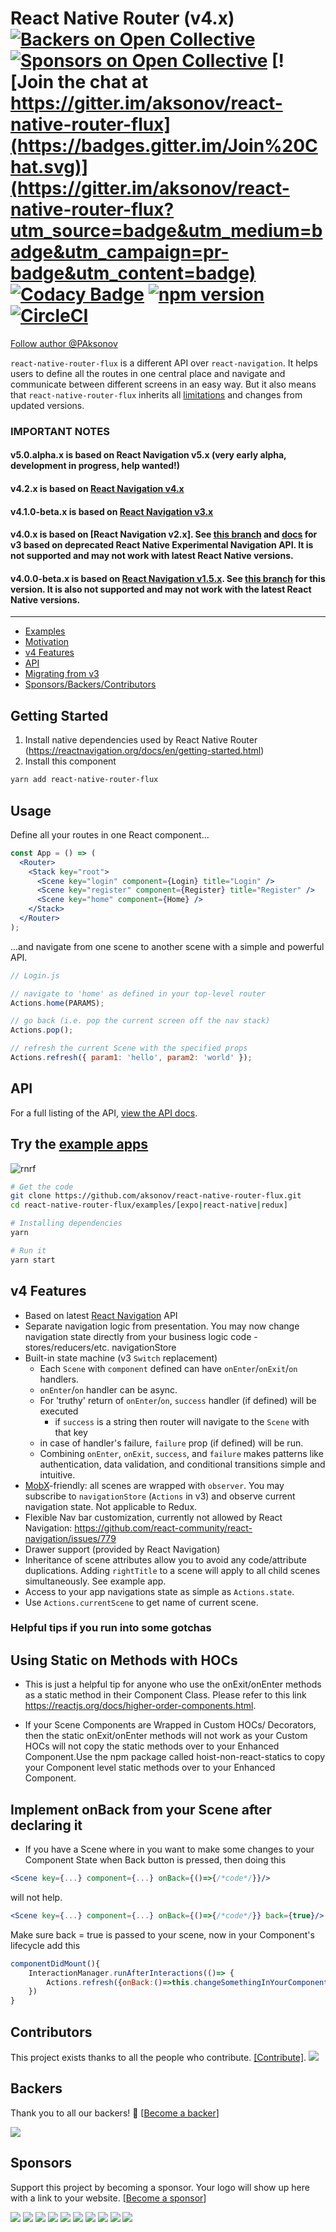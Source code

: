 # React Native Router (v4.x) [![Backers on Open Collective](https://opencollective.com/react-native-router-flux/backers/badge.svg)](#backers) [![Sponsors on Open Collective](https://opencollective.com/react-native-router-flux/sponsors/badge.svg)](#sponsors) [![Join the chat at https://gitter.im/aksonov/react-native-router-flux](https://badges.gitter.im/Join%20Chat.svg)](https://gitter.im/aksonov/react-native-router-flux?utm_source=badge&utm_medium=badge&utm_campaign=pr-badge&utm_content=badge) [![Codacy Badge](https://api.codacy.com/project/badge/grade/c6d869e2367a4fb491efc9de228c5ac6)](https://www.codacy.com/app/aksonov-github/react-native-router-flux) [![npm version](https://badge.fury.io/js/react-native-router-flux.svg)](http://badge.fury.io/js/react-native-router-flux) [![CircleCI](https://circleci.com/gh/aksonov/react-native-router-flux.svg?style=svg)](https://circleci.com/gh/aksonov/react-native-router-flux)

[Follow author @PAksonov](https://twitter.com/PAksonov)

`react-native-router-flux` is a different API over `react-navigation`. It helps users to define all the routes in one central place and navigate and communicate between different screens in an easy way. But it also means that `react-native-router-flux` inherits all [limitations](https://reactnavigation.org/docs/en/limitations.html) and changes from updated versions.

### IMPORTANT NOTES
#### v5.0.alpha.x is based on React Navigation v5.x (very early alpha, development in progress, help wanted!)

#### v4.2.x is based on [React Navigation v4.x](https://reactnavigation.org/docs/4.x/getting-started)

#### v4.1.0-beta.x is based on [React Navigation v3.x](https://reactnavigation.org/docs/en/3.x/getting-started.html)

#### v4.0.x is based on [React Navigation v2.x]. See [this branch](https://github.com/aksonov/react-native-router-flux/tree/v3) and [docs](https://github.com/aksonov/react-native-router-flux/blob/master/README3.md) for v3 based on deprecated React Native Experimental Navigation API. It is not supported and may not work with latest React Native versions.

#### v4.0.0-beta.x is based on [React Navigation v1.5.x](https://reactnavigation.org/). See [this branch](https://github.com/aksonov/react-native-router-flux/tree/v4.0.0-beta) for this version. It is also not supported and may not work with the latest React Native versions.

---

- [Examples](#try-the-example-apps)
- [Motivation](https://gist.github.com/aksonov/e2d7454421e44b1c4c72214d14053410)
- [v4 Features](#v4-features)
- [API](/docs/API.md)
- [Migrating from v3](/docs/MIGRATION.md)
- [Sponsors/Backers/Contributors](#contributors)

## Getting Started

1. Install native dependencies used by React Native Router (https://reactnavigation.org/docs/en/getting-started.html)
2. Install this component

```sh
yarn add react-native-router-flux
```

## Usage

Define all your routes in one React component...

```jsx
const App = () => (
  <Router>
    <Stack key="root">
      <Scene key="login" component={Login} title="Login" />
      <Scene key="register" component={Register} title="Register" />
      <Scene key="home" component={Home} />
    </Stack>
  </Router>
);
```

...and navigate from one scene to another scene with a simple and powerful API.

```jsx
// Login.js

// navigate to 'home' as defined in your top-level router
Actions.home(PARAMS);

// go back (i.e. pop the current screen off the nav stack)
Actions.pop();

// refresh the current Scene with the specified props
Actions.refresh({ param1: 'hello', param2: 'world' });
```

## API

For a full listing of the API, [view the API docs](https://github.com/aksonov/react-native-router-flux/blob/master/docs/API.md).

## Try the [example apps](https://github.com/aksonov/react-native-router-flux/tree/master/examples)

![rnrf](https://user-images.githubusercontent.com/3681859/27937441-ef61d932-626b-11e7-885f-1db7dc74b32e.gif)

```sh
# Get the code
git clone https://github.com/aksonov/react-native-router-flux.git
cd react-native-router-flux/examples/[expo|react-native|redux]

# Installing dependencies
yarn

# Run it
yarn start
```

## v4 Features

- Based on latest [React Navigation](https://reactnavigation.org) API
- Separate navigation logic from presentation. You may now change navigation state directly from your business logic code - stores/reducers/etc. navigationStore
- Built-in state machine (v3 `Switch` replacement)
  - Each `Scene` with `component` defined can have `onEnter`/`onExit`/`on` handlers.
  - `onEnter`/`on` handler can be async.
  - For 'truthy' return of `onEnter`/`on`, `success` handler (if defined) will be executed
    - if `success` is a string then router will navigate to the `Scene` with that key
  - in case of handler's failure, `failure` prop (if defined) will be run.
  - Combining `onEnter`, `onExit`, `success`, and `failure` makes patterns like authentication, data validation, and conditional transitions simple and intuitive.
- [MobX](https://mobx.js.org/)-friendly: all scenes are wrapped with `observer`. You may subscribe to `navigationStore` (`Actions` in v3) and observe current navigation state. Not applicable to Redux.
- Flexible Nav bar customization, currently not allowed by React Navigation:
  https://github.com/react-community/react-navigation/issues/779
- Drawer support (provided by React Navigation)
- Inheritance of scene attributes allow you to avoid any code/attribute duplications. Adding `rightTitle` to a scene will apply to all child scenes simultaneously. See example app.
- Access to your app navigations state as simple as `Actions.state`.
- Use `Actions.currentScene` to get name of current scene.

### Helpful tips if you run into some gotchas

## Using Static on Methods with HOCs

- This is just a helpful tip for anyone who use the onExit/onEnter methods as a static method in their Component Class. Please refer to this link https://reactjs.org/docs/higher-order-components.html.

- If your Scene Components are Wrapped in Custom HOCs/ Decorators, then the static onExit/onEnter methods will not work as your Custom HOCs will not copy the static methods over to your Enhanced Component.Use the npm package called hoist-non-react-statics to copy your Component level static methods over to your Enhanced Component.

## Implement onBack from your Scene after declaring it

- If you have a Scene where in you want to make some changes to your Component State when Back button is pressed, then doing this

```jsx
<Scene key={...} component={...} onBack={()=>{/*code*/}}/>
```

will not help.

```jsx
<Scene key={...} component={...} onBack={()=>{/*code*/}} back={true}/>
```

Make sure back = true is passed to your scene, now in your Component's lifecycle add this

```jsx
componentDidMount(){
    InteractionManager.runAfterInteractions(()=> {
        Actions.refresh({onBack:()=>this.changeSomethingInYourComponent()})
    })
}
```

## Contributors

This project exists thanks to all the people who contribute. [[Contribute]](CONTRIBUTING.md).
<a href="https://github.com/aksonov/react-native-router-flux/graphs/contributors"><img src="https://opencollective.com/react-native-router-flux/contributors.svg?width=890" /></a>

## Backers

Thank you to all our backers! 🙏 [[Become a backer](https://opencollective.com/react-native-router-flux#backer)]

<a href="https://opencollective.com/react-native-router-flux#backers" target="_blank"><img src="https://opencollective.com/react-native-router-flux/backers.svg?width=890"></a>

## Sponsors

Support this project by becoming a sponsor. Your logo will show up here with a link to your website. [[Become a sponsor](https://opencollective.com/react-native-router-flux#sponsor)]

<a href="https://opencollective.com/react-native-router-flux/sponsor/0/website" target="_blank"><img src="https://opencollective.com/react-native-router-flux/sponsor/0/avatar.svg"></a>
<a href="https://opencollective.com/react-native-router-flux/sponsor/1/website" target="_blank"><img src="https://opencollective.com/react-native-router-flux/sponsor/1/avatar.svg"></a>
<a href="https://opencollective.com/react-native-router-flux/sponsor/2/website" target="_blank"><img src="https://opencollective.com/react-native-router-flux/sponsor/2/avatar.svg"></a>
<a href="https://opencollective.com/react-native-router-flux/sponsor/3/website" target="_blank"><img src="https://opencollective.com/react-native-router-flux/sponsor/3/avatar.svg"></a>
<a href="https://opencollective.com/react-native-router-flux/sponsor/4/website" target="_blank"><img src="https://opencollective.com/react-native-router-flux/sponsor/4/avatar.svg"></a>
<a href="https://opencollective.com/react-native-router-flux/sponsor/5/website" target="_blank"><img src="https://opencollective.com/react-native-router-flux/sponsor/5/avatar.svg"></a>
<a href="https://opencollective.com/react-native-router-flux/sponsor/6/website" target="_blank"><img src="https://opencollective.com/react-native-router-flux/sponsor/6/avatar.svg"></a>
<a href="https://opencollective.com/react-native-router-flux/sponsor/7/website" target="_blank"><img src="https://opencollective.com/react-native-router-flux/sponsor/7/avatar.svg"></a>
<a href="https://opencollective.com/react-native-router-flux/sponsor/8/website" target="_blank"><img src="https://opencollective.com/react-native-router-flux/sponsor/8/avatar.svg"></a>
<a href="https://opencollective.com/react-native-router-flux/sponsor/9/website" target="_blank"><img src="https://opencollective.com/react-native-router-flux/sponsor/9/avatar.svg"></a>
